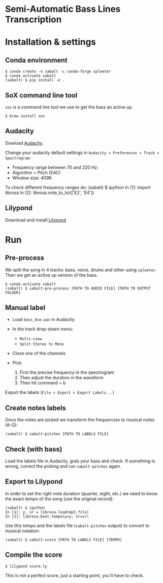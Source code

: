 # Semi-Automatic Bass Lines Transcription

# Installation & settings

## Conda environment

    $ conda create -n sabalt -c conda-forge spleeter
    $ conda activate sabalt
    (sabalt) $ pip install -e .

## SoX command line tool 

`sox` is a command line tool we use to get the bass an active up.

    $ brew install sox

## Audacity

Dowload [Audacity](https://www.audacityteam.org/download/mac/).

Change your audacity default settings in `Audacity > Preferences > Track > Spectrogram`:
* Frequency range between 70 and 220 Hz:
* Algorithm = Pitch (EAC)
* Window size: 4096

To check different frequency ranges do:
    (sabalt) $ ipython
    In [1]: import librosa
    In [2]: librosa.note_to_hz(['E2', 'E4'])

## Lilypond

Download and install [Lilypond](http://lilypond.org/download.html)

# Run

## Pre-process

We split the song in 4 tracks: bass, voice, drums and other using `spleeter`. Then we get an active up version of the bass.

    $ conda activate sabalt
    (sabalt) $ sabalt-pre-process [PATH TO AUDIO FILE] [PATH TO OUTPUT FOLDER]

## Manual label

* Load `bass_8ve.wav` in Audacity.

* In the track drop-down menu:
    * `Multi-view`
    * `Split Stereo to Mono`
* Close one of the channels
* Pick: 
    1. First the precise frequency in the spectrogram
    2. Then adjust the duration in the waveform
    3. Then hit command + b

Export the labels (`File > Export > Export Labels...`)

## Create notes labels

Once the notes are picked we transform the frequencies to musical notes (A-G):

    (sabalt) $ sabalt-pitches [PATH TO LABELS FILE]

## Check (with bass)

Load the labels file in Audacity, grab your bass and check. If something is wrong, correct the picking and run `sabalt-pitches` again.

## Export to Lilypond

In order to set the right note duration (quarter, eight, etc.) we need to know the exact tempo of the song (use the original record):

    (sabalt) $ ipython
    In [1]: y, sr = librosa.load(mp3_file)
    In [2]: librosa.beat.tempo(y=y, sr=sr)

Use this tempo and the labels file (`sabalt-pitches` output) to convert to musical notation:

    (sabalt) $ sabalt-score [PATH TO LABELS FILE] [TEMPO]

## Compile the score

    $ lilypond score.ly

This is not a perfect score, just a starting point, you'll have to check.
